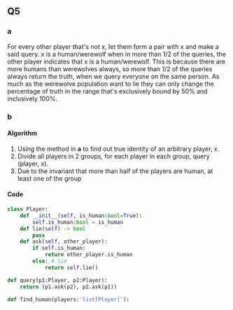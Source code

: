 ## Q5


### a
For every other player that's not x, let them form a pair with x and make a said query. x is a human/werewolf when in more than 1/2 of the queries, the other player indicates that x is a human/werewolf. This is because there are more humans than werewolves always, so more than 1/2 of the queries always return the truth, when we query everyone on the same person. As much as the werewolve population want to lie they can only change the percentage of truth in the range that's exclusively bound by 50% and inclusively 100%.

### b

#### Algorithm

1. Using the method in **a** to find out true identity of an arbitrary player, x.
2. Divide all players in 2 groups, for each player in each group, query (player, x).
3. Due to the invariant that more than half of the players are human, at least one of the group 



#### Code

```Python
class Player:
    def __init__(self, is_human:bool=True):
        self.is_human:bool = is_human
    def lie(self) -> bool
        pass
    def ask(self, other_player):
        if self.is_human:
            return other_player.is_human
        else: # lie
            return self.lie()

def query(p1:Player, p2:Player):
    return (p1.ask(p2), p2.ask(p1))

def find_human(players:'list[Player]'):


```